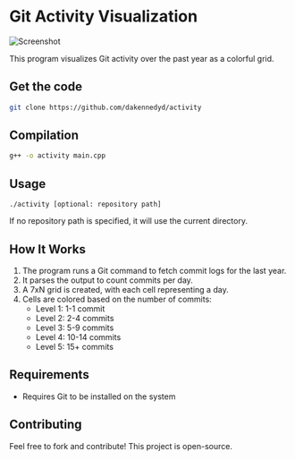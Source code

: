 # Git Activity Visualization

![Screenshot](https://github.com/dakennedyd/activity/screenshot.jpg)

This program visualizes Git activity over the past year as a colorful grid.

## Get the code

```bash
git clone https://github.com/dakennedyd/activity
```

## Compilation

```bash
g++ -o activity main.cpp
```

## Usage

```
./activity [optional: repository path]
```

If no repository path is specified, it will use the current directory.


## How It Works

1. The program runs a Git command to fetch commit logs for the last year.
2. It parses the output to count commits per day.
3. A 7xN grid is created, with each cell representing a day.
4. Cells are colored based on the number of commits:
   - Level 1: 1-1 commit
   - Level 2: 2-4 commits
   - Level 3: 5-9 commits
   - Level 4: 10-14 commits
   - Level 5: 15+ commits

## Requirements

- Requires Git to be installed on the system

## Contributing

Feel free to fork and contribute! This project is open-source.
